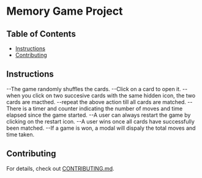 # Memory Game Project

## Table of Contents

* [Instructions](#instructions)
* [Contributing](#contributing)

## Instructions
--The game randomly shuffles the cards. 
--Click on a card to open it.
--when you click on two succesive cards with the same hidden icon, the two cards are macthed.
--repeat the above action till all cards are matched.
--There is a timer and counter indicating the number of moves and time elapsed since the game started.
--A user can always restart the game by clicking on the restart icon.
--A user wins once all cards have successfully been matched.
--If a game is won, a modal will dispaly the total moves and time taken.



## Contributing


For details, check out [CONTRIBUTING.md](CONTRIBUTING.md).
